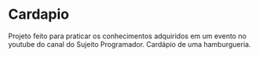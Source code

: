 # Cardapio
Projeto feito para praticar os conhecimentos adquiridos em um evento no youtube do canal do Sujeito Programador. Cardápio de uma hamburgueria.

